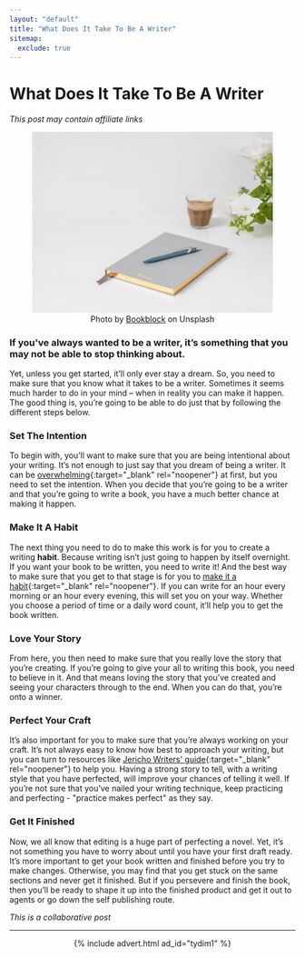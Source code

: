 ```yaml
---
layout: "default"
title: "What Does It Take To Be A Writer"
sitemap:
  exclude: true
---
```

# What Does It Take To Be A Writer
*This post may contain affiliate links*

<center>
<figure>
    <img src='/i/2020/2020posts/what-does-it-take-to-be-a-writer.jpg' alt='notebook and pen with coffee on plain white surface'>
    <figcaption>Photo by <a href="https://unsplash.com/@bookblock" target="_blank" rel="noopener">Bookblock</a> on Unsplash</figcaption>
</figure>
</center>

### If you've always wanted to be a writer, it’s something that you may not be able to stop thinking about. 

Yet, unless you get started, it’ll only ever stay a dream. So, you need to make sure that you know what it takes to be a writer. Sometimes it seems much harder to do in your mind – when in reality you can make it happen. The good thing is, you’re going to be able to do just that by following the different steps below.

### Set The Intention

To begin with, you’ll want to make sure that you are being intentional about your writing. It’s not enough to just say that you dream of being a writer. It can be [overwhelming](https://inspiringlifedesign.com/posts/how-to-breakthrough-overwhelm.html){:target="_blank" rel="noopener"} at first, but you need to set the intention. When you decide that you’re going to be a writer and that you’re going to write a book, you have a much better chance at making it happen.

### Make It A Habit

The next thing you need to do to make this work is for you to create a writing **habit**. Because writing isn’t just going to happen by itself overnight. If you want your book to be written, you need to write it! And the best way to make sure that you get to that stage is for you to [make it a habit](https://writetodone.com/five-ways-to-build-the-writing-habit/){:target="_blank" rel="noopener"}. If you can write for an hour every morning or an hour every evening, this will set you on your way. Whether you choose a period of time or a daily word count, it’ll help you to get the book written.

### Love Your Story

From here, you then need to make sure that you really love the story that you’re creating. If you’re going to give your all to writing this book, you need to believe in it. And that means loving the story that you’ve created and seeing your characters through to the end. When you can do that, you’re onto a winner.

### Perfect Your Craft

It’s also important for you to make sure that you’re always working on your craft. It’s not always easy to know how best to approach your writing, but you can turn to resources like [Jericho Writers' guide](https://jerichowriters.com/hub/get-published/developmental-editing/){:target="_blank" rel="noopener"} to help you. Having a strong story to tell, with a writing style that you have perfected, will improve your chances of telling it well. If you’re not sure that you’ve nailed your writing technique, keep practicing and perfecting - "practice makes perfect" as they say.

### Get It Finished
 
Now, we all know that editing is a huge part of perfecting a novel. Yet, it’s not something you have to worry about until you have your first draft ready. It’s more important to get your book written and finished before you try to make changes. Otherwise, you may find that you get stuck on the same sections and never get it finished. But if you persevere and finish the book, then you’ll be ready to shape it up into the finished product and get it out to agents or go down the self publishing route.


*This is a collaborative post*

***

<!-- START ADVERTISER: Turn Your Dreams Into Money -->
<center>
{% include advert.html ad_id="tydim1" %}
</center>
<!-- END ADVERTISER: Turn Your Dreams Into Money -->

